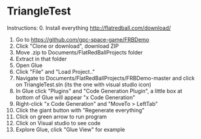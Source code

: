 # TriangleTest

Instructions:
0. Install everything http://flatredball.com/download/
1. Go to https://github.com/gpc-space-game/FRBDemo
2. Click "Clone or download", download ZIP
3. Move .zip to Documents/FlatRedBallProjects folder
4. Extract in that folder
5. Open Glue
6. Click "File" and "Load Project.."
7. Navigate to Documents/FlatRedBallProjects/FRBDemo-master and click on TriangleTest.sln (its the one with visual studio icon)
8. In Glue click "Plugins" and "Code Generation Plugin", a little box at bottom of Glue will appear "x Code Generation"
9. Right-click "x Code Generation" and "MoveTo > LeftTab"
10. Click the giant button with "Regenerate everything"
11. Click on green arrow to run program
12. Click on Visual studio to see code
13. Explore Glue, click "Glue View" for example